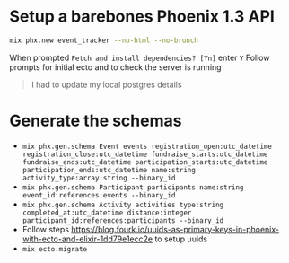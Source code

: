 # Setup a barebones Phoenix 1.3 API

```bash
mix phx.new event_tracker --no-html --no-brunch
```

When prompted `Fetch and install dependencies? [Yn]` enter `Y`
Follow prompts for initial ecto and to check the server is running

> I had to update my local postgres details

# Generate the schemas
* `mix phx.gen.schema Event events registration_open:utc_datetime registration_close:utc_datetime fundraise_starts:utc_datetime fundraise_ends:utc_datetime participation_starts:utc_datetime participation_ends:utc_datetime name:string activity_type:array:string --binary_id`
* `mix phx.gen.schema Participant participants name:string event_id:references:events --binary_id`
* `mix phx.gen.schema Activity activities type:string completed_at:utc_datetime distance:integer participant_id:references:participants --binary_id`
* Follow steps https://blog.fourk.io/uuids-as-primary-keys-in-phoenix-with-ecto-and-elixir-1dd79e1ecc2e to setup uuids
* `mix ecto.migrate`


